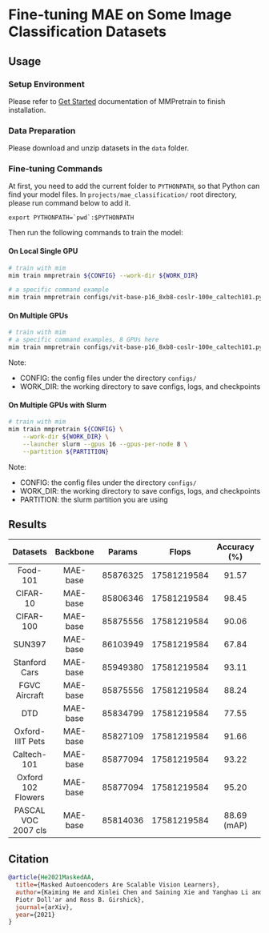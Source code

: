 # Fine-tuning MAE on Some Image Classification Datasets

## Usage

### Setup Environment

Please refer to [Get Started](https://mmpretrain.readthedocs.io/en/latest/get_started.html) documentation of MMPretrain to finish installation.

### Data Preparation

Please download and unzip datasets in the `data` folder.

### Fine-tuning Commands

At first, you need to add the current folder to `PYTHONPATH`, so that Python can find your model files. In `projects/mae_classification/` root directory, please run command below to add it.

```shell
export PYTHONPATH=`pwd`:$PYTHONPATH
```

Then run the following commands to train the model:

#### On Local Single GPU

```bash
# train with mim
mim train mmpretrain ${CONFIG} --work-dir ${WORK_DIR}

# a specific command example
mim train mmpretrain configs/vit-base-p16_8xb8-coslr-100e_caltech101.py --work-dir work_dirs/vit-base-p16_8xb8-coslr-100e_caltech101
```

#### On Multiple GPUs

```bash
# train with mim
# a specific command examples, 8 GPUs here
mim train mmpretrain configs/vit-base-p16_8xb8-coslr-100e_caltech101.py --work-dir work_dirs/vit-base-p16_8xb8-coslr-100e_caltech101 --launcher pytorch --gpus 8
```

Note:

- CONFIG: the config files under the directory `configs/`
- WORK_DIR: the working directory to save configs, logs, and checkpoints

#### On Multiple GPUs with Slurm

```bash
# train with mim
mim train mmpretrain ${CONFIG} \
    --work-dir ${WORK_DIR} \
    --launcher slurm --gpus 16 --gpus-per-node 8 \
    --partition ${PARTITION}
```

Note:

- CONFIG: the config files under the directory `configs/`
- WORK_DIR: the working directory to save configs, logs, and checkpoints
- PARTITION: the slurm partition you are using

## Results

|      Datasets       | Backbone |  Params  |    Flops    | Accuracy (%) |                             Config                              |
| :-----------------: | :------: | :------: | :---------: | :----------: | :-------------------------------------------------------------: |
|      Food-101       | MAE-base | 85876325 | 17581219584 |    91.57     |   [config](configs/vit-base-p16_8xb32-coslr-100e_food101.py)    |
|      CIFAR-10       | MAE-base | 85806346 | 17581219584 |    98.45     |   [config](configs/vit-base-p16_8xb32-coslr-100e_cifar10.py)    |
|      CIFAR-100      | MAE-base | 85875556 | 17581219584 |    90.06     |   [config](configs/vit-base-p16_8xb16-coslr-100e_cifar100.py)   |
|       SUN397        | MAE-base | 86103949 | 17581219584 |    67.84     |    [config](configs/vit-base-p16_8xb32-coslr-100e_sun397.py)    |
|    Stanford Cars    | MAE-base | 85949380 | 17581219584 |    93.11     | [config](configs/vit-base-p16_8xb8-coslr-100e_stanfordcars.py)  |
|    FGVC Aircraft    | MAE-base | 85875556 | 17581219584 |    88.24     | [config](configs/vit-base-p16_8xb8-coslr-100e_fgvcaircraft.py)  |
|         DTD         | MAE-base | 85834799 | 17581219584 |    77.55     |     [config](configs/vit-base-p16_8xb16-coslr-100e_dtd.py)      |
|  Oxford-IIIT Pets   | MAE-base | 85827109 | 17581219584 |    91.66     | [config](configs/vit-base-p16_8xb8-coslr-100e_oxfordiiitpet.py) |
|     Caltech-101     | MAE-base | 85877094 | 17581219584 |    93.22     |  [config](configs/vit-base-p16_8xb8-coslr-100e_caltech101.py)   |
| Oxford 102 Flowers  | MAE-base | 85877094 | 17581219584 |    95.20     |  [config](configs/vit-base-p16_8xb8-coslr-100e_flowers102.py)   |
| PASCAL VOC 2007 cls | MAE-base | 85814036 | 17581219584 | 88.69 (mAP)  |      [config](configs/vit-base-p16_8xb8-coslr-100e_voc.py)      |

## Citation

```bibtex
@article{He2021MaskedAA,
  title={Masked Autoencoders Are Scalable Vision Learners},
  author={Kaiming He and Xinlei Chen and Saining Xie and Yanghao Li and
  Piotr Doll'ar and Ross B. Girshick},
  journal={arXiv},
  year={2021}
}
```

